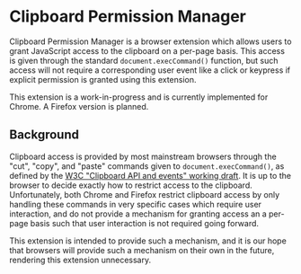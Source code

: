 
Clipboard Permission Manager
============================

Clipboard Permission Manager is a browser extension which allows users to grant
JavaScript access to the clipboard on a per-page basis. This access is given
through the standard `document.execCommand()` function, but such access will
not require a corresponding user event like a click or keypress if explicit
permission is granted using this extension.

This extension is a work-in-progress and is currently implemented for Chrome. A
Firefox version is planned.

Background
----------

Clipboard access is provided by most mainstream browsers through the "cut",
"copy", and "paste" commands given to `document.execCommand()`, as defined by
the [W3C "Clipboard API and events" working
draft](https://www.w3.org/TR/clipboard-apis/). It is up to the browser to
decide exactly how to restrict access to the clipboard. Unfortunately, both
Chrome and Firefox restrict clipboard access by only handling these commands in
very specific cases which require user interaction, and do not provide a
mechanism for granting access an a per-page basis such that user interaction is
not required going forward.

This extension is intended to provide such a mechanism, and it is our hope that
browsers will provide such a mechanism on their own in the future, rendering
this extension unnecessary.

